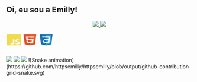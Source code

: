 ## Oi, eu sou a Emilly!

<div align="center">
  <a href="https://github.com/httpsemilly">
  <img width="48%" src="https://github-readme-stats.vercel.app/api?username=httpsemilly&show_icons=true&theme=omni&include_all_commits=true&count_private=true"/>
  <img width="48%" src="https://github-readme-stats.vercel.app/api/top-langs/?username=httpsemilly&layout=compact&langs_count=7&theme=omni"/>
</div>
  
  <div style="display: inline_block"><br>
  <img align="center" alt="emilly-js" height="30" width="40" src="https://raw.githubusercontent.com/devicons/devicon/master/icons/javascript/javascript-plain.svg">
  <img align="center" alt="emilly-HTML" height="30" width="40" src="https://raw.githubusercontent.com/devicons/devicon/master/icons/html5/html5-original.svg">
  <img align="center" alt="emilly-CSS" height="30" width="40" src="https://raw.githubusercontent.com/devicons/devicon/master/icons/css3/css3-original.svg">
</div>
  
  ##
  
  <div> 
  <a href="mailto:emilly.mee7@gmail.com"><img src="https://img.shields.io/badge/Gmail-D14836?style=for-the-badge&logo=gmail&logoColor=white" target="_blank"></a>
  <a href="https://www.linkedin.com/in/emilly-cavalcante" target="_blank"><img src="https://img.shields.io/badge/-LinkedIn-%230077B5?style=for-the-badge&logo=linkedin&logoColor=white" target="_blank"></a> 
  <a href="https://open.spotify.com/user/k4njmvdg6fik5qawdqobnbew8"><img src="https://img.shields.io/badge/Spotify-1ED760?&style=for-the-badge&logo=spotify&logoColor=white" target+"_blank"></a>
  ![Snake animation](https://github.com/httpsemilly/httpsemilly/blob/output/github-contribution-grid-snake.svg)
</div>

